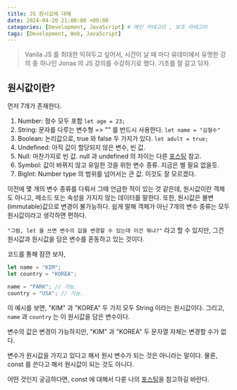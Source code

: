 ```yaml
---
title: JS 원시값에 대해
date: 2024-04-20 21:00:00 +09:00
categories: [Development, JavaScript] # 메인 카테고리 , 보조 카테고리
tags: [Development, Web, JavaScript]
---
```


> Vanila JS 를 최대한 익혀두고 싶어서,
> 시간이 날 때 마다 유데미에서 유명한 강의 중 하나인 Jonas 의 JS 강의를 수강하기로 했다.
> 기초를 잘 갈고 닦자.

## 원시값이란?

먼저 7개가 존재한다.

1. Number: 정수 모두 포함 `let age = 23;`
2. String: 문자를 다루는 변수형 => "" 를 반드시 사용한다. `let name = "김철수"`
3. Boolean: 논리값으로, true 와 false 두 가지가 있다. `let adult = true;`
4. Undefined: 아직 값이 할당되지 않은 변수, 빈 값.
5. Null: 마찬가지로 빈 값. null 과 undefined 의 차이는 다른 [포스팅][1] 참고.
6. Symbol: 값이 바뀌지 않고 유일한 것을 위한 변수 종류. 지금은 별 필요 없을듯.
7. BigInt: Number type 의 범위를 넘어서는 큰 값. 이것도 잘 모르겠다.

이전에 몇 개의 변수 종류를 다뤄서 그때 언급한 적이 있는 것 같은데,
원시값이란 객체도 아니고, 메소드 또는 속성을 가지지 않는 데이터를 말한다.
또한, 원시값은 불변(immutable)값으로 변경이 불가능하다.
쉽게 말해 객체가 아닌 7개의 변수 종류는 모두 원시값이라고 생각하면 편하다.

`"그럼, let 을 쓰면 변수의 값을 변경할 수 있는데 이건 뭐냐?"`
라고 할 수 있지만, 그건 원시값과 원시값을 담은 변수를 혼동하고 있는 것이다.

코드를 통해 잠깐 보자,

```Javascript
let name = "KIM";
let country = "KOREA";

name = "PARK"; // 가능.
country = "USA"; // 가능.
```

이 예시를 보면, "KIM" 과 "KOREA" 두 가지 모두 String 이라는 원시값이다.
그리고, `name` 과 `country` 는 이 원시값을 담은 변수이다.

변수의 값은 변경이 가능하지만, "KIM" 과 "KOREA" 두 문자열 자체는 변경할 수가 없다.

변수가 원시값을 가지고 있다고 해서 원시 변수가 되는 것은 아니라는 말이다.
물론, const 를 쓴다고 해서 원시값이 되는 것도 아니다.

어떤 것인지 궁금하다면, const 에 대해서 다룬 나의 [포스팅][2]을 참고하길 바란다.

[1]: https://kybaq.github.io/posts/js-null-undefined-NaN/
[2]: https://kybaq.github.io/posts/JS-const/
